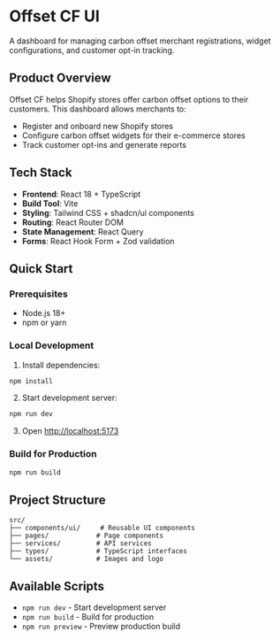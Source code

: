 # Offset CF UI

A dashboard for managing carbon offset merchant registrations, widget configurations, and customer opt-in tracking.

## Product Overview

Offset CF helps Shopify stores offer carbon offset options to their customers. This dashboard allows merchants to:

- Register and onboard new Shopify stores
- Configure carbon offset widgets for their e-commerce stores
- Track customer opt-ins and generate reports

## Tech Stack

- **Frontend**: React 18 + TypeScript
- **Build Tool**: Vite
- **Styling**: Tailwind CSS + shadcn/ui components
- **Routing**: React Router DOM
- **State Management**: React Query
- **Forms**: React Hook Form + Zod validation

## Quick Start

### Prerequisites
- Node.js 18+ 
- npm or yarn

### Local Development

1. Install dependencies:
```bash
npm install
```

2. Start development server:
```bash
npm run dev
```

3. Open [http://localhost:5173](http://localhost:5173)

### Build for Production
```bash
npm run build
```

## Project Structure

```
src/
├── components/ui/     # Reusable UI components
├── pages/            # Page components
├── services/         # API services
├── types/            # TypeScript interfaces
└── assets/           # Images and logo
```

## Available Scripts

- `npm run dev` - Start development server
- `npm run build` - Build for production
- `npm run preview` - Preview production build
